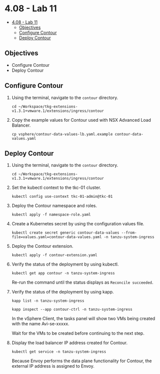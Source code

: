 # 4.08 - Lab 11

- [4.08 - Lab 11](#408---lab-11)
  - [Objectives](#objectives)
  - [Configure Contour](#configure-contour)
  - [Deploy Contour](#deploy-contour)

## Objectives

- Configure Contour
- Deploy Contour

## Configure Contour

1. Using the terminal, navigate to the `contour` directory.

    `cd ~/Workspace/tkg-extensions-v1.3.1+vmware.1/extensions/ingress/contour`

2. Copy the example values for Contour used with NSX Advanced Load Balancer.

    `cp vsphere/contour-data-values-lb.yaml.example contour-data-values.yaml`

## Deploy Contour

1. Using the terminal, navigate to the `contour` directory.

    `cd ~/Workspace/tkg-extensions-v1.3.1+vmware.1/extensions/ingress/contour`

2. Set the kubectl context to the tkc-01 cluster.

    `kubectl config use-context tkc-01-admin@tkc-01`

3. Deploy the Contour namespace and roles.

    `kubectl apply -f namespace-role.yaml`

4. Create a Kubernetes secret by using the configuration values file.

    `kubectl create secret generic contour-data-values --from-file=values.yaml=contour-data-values.yaml -n tanzu-system-ingress`

5. Deploy the Contour extension.

    `kubectl apply -f contour-extension.yaml`

6. Verify the status of the deployment by using kubectl.

    `kubectl get app contour -n tanzu-system-ingress`

    Re-run the command until the status displays as `Reconcile succeeded`.

7. Verify the status of the deployment by using kapp.

    `kapp list -n tanzu-system-ingress`

    `kapp inspect --app contour-ctrl -n tanzu-system-ingress`

    In the vSphere Client, the tasks panel will show two VMs being created with the name Avi-se-xxxxx.

    Wait for the VMs to be created before continuing to the next step.

8. Display the load balancer IP address created for Contour.

    `kubectl get service -n tanzu-system-ingress`

    Because Envoy performs the data plane functionality for Contour, the external IP address is assigned to Envoy.
